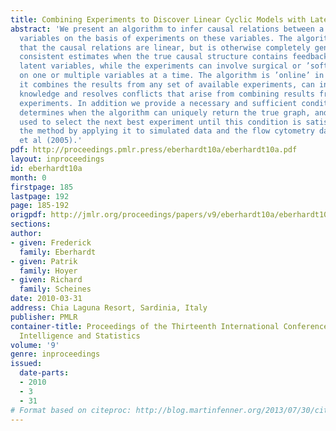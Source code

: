 ```yaml
---
title: Combining Experiments to Discover Linear Cyclic Models with Latent Variables
abstract: 'We present an algorithm to infer causal relations between a set of measured
  variables on the basis of experiments on these variables. The algorithm assumes
  that the causal relations are linear, but is otherwise completely general: It provides
  consistent estimates when the true causal structure contains feedback loops and
  latent variables, while the experiments can involve surgical or ’soft’ interventions
  on one or multiple variables at a time. The algorithm is ’online’ in the sense that
  it combines the results from any set of available experiments, can incorporate background
  knowledge and resolves conflicts that arise from combining results from different
  experiments. In addition we provide a necessary and sufficient condition that (i)
  determines when the algorithm can uniquely return the true graph, and (ii) can be
  used to select the next best experiment until this condition is satisfied. We demonstrate
  the method by applying it to simulated data and the flow cytometry data of Sachs
  et al (2005).'
pdf: http://proceedings.pmlr.press/eberhardt10a/eberhardt10a.pdf
layout: inproceedings
id: eberhardt10a
month: 0
firstpage: 185
lastpage: 192
page: 185-192
origpdf: http://jmlr.org/proceedings/papers/v9/eberhardt10a/eberhardt10a.pdf
sections: 
author:
- given: Frederick
  family: Eberhardt
- given: Patrik
  family: Hoyer
- given: Richard
  family: Scheines
date: 2010-03-31
address: Chia Laguna Resort, Sardinia, Italy
publisher: PMLR
container-title: Proceedings of the Thirteenth International Conference on Artificial
  Intelligence and Statistics
volume: '9'
genre: inproceedings
issued:
  date-parts:
  - 2010
  - 3
  - 31
# Format based on citeproc: http://blog.martinfenner.org/2013/07/30/citeproc-yaml-for-bibliographies/
---
```

